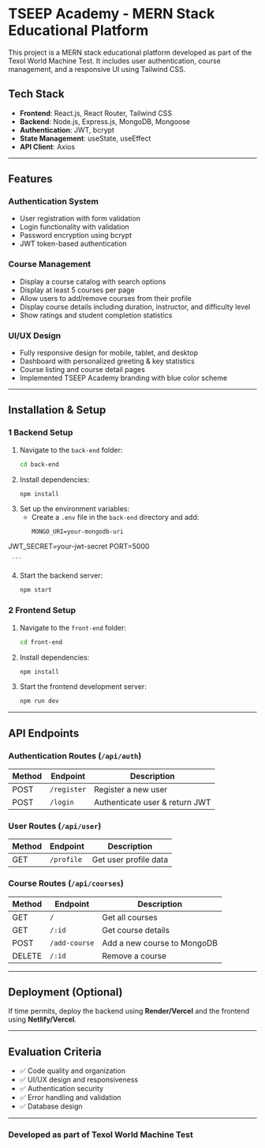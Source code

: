 # TSEEP Academy - MERN Stack Educational Platform

This project is a MERN stack educational platform developed as part of the Texol World Machine Test. It includes user authentication, course management, and a responsive UI using Tailwind CSS.

##  Tech Stack

- **Frontend**: React.js, React Router, Tailwind CSS
- **Backend**: Node.js, Express.js, MongoDB, Mongoose
- **Authentication**: JWT, bcrypt
- **State Management**: useState, useEffect
- **API Client**: Axios

---

##  Features

### Authentication System
- User registration with form validation
- Login functionality with validation
- Password encryption using bcrypt
- JWT token-based authentication

### Course Management
- Display a course catalog with search options
- Display at least 5 courses per page
- Allow users to add/remove courses from their profile
- Display course details including duration, instructor, and difficulty level
- Show ratings and student completion statistics

### UI/UX Design
- Fully responsive design for mobile, tablet, and desktop
- Dashboard with personalized greeting & key statistics
- Course listing and course detail pages
- Implemented TSEEP Academy branding with blue color scheme

---

##  Installation & Setup

### 1 Backend Setup

1. Navigate to the `back-end` folder:
   ```bash
   cd back-end
   ```
2. Install dependencies:
   ```bash
   npm install
   ```
3. Set up the environment variables:
   - Create a `.env` file in the `back-end` directory and add:
     ```env
     MONGO_URI=your-mongodb-uri
JWT_SECRET=your-jwt-secret
PORT=5000

     ```
4. Start the backend server:
   ```bash
   npm start
   ```

### 2 Frontend Setup

1. Navigate to the `front-end` folder:
   ```bash
   cd front-end
   ```
2. Install dependencies:
   ```bash
   npm install
   ```
3. Start the frontend development server:
   ```bash
   npm run dev
   ```

---

##  API Endpoints

### Authentication Routes (`/api/auth`)
| Method | Endpoint    | Description                     |
|--------|-------------|---------------------------------|
| POST   | `/register` | Register a new user             |
| POST   | `/login`    | Authenticate user & return JWT  |

### User Routes (`/api/user`)
| Method | Endpoint    | Description                     |
|--------|-------------|---------------------------------|
| GET    | `/profile`  | Get user profile data           |

### Course Routes (`/api/courses`)
| Method | Endpoint        | Description                      |
|--------|-----------------|----------------------------------|
| GET    | `/`             | Get all courses                  |
| GET    | `/:id`          | Get course details               |
| POST   | `/add-course`   | Add a new course to MongoDB      |
| DELETE | `/:id`          | Remove a course                  |

---

##  Deployment (Optional)
If time permits, deploy the backend using **Render/Vercel** and the frontend using **Netlify/Vercel**.

---

##  Evaluation Criteria
- ✅ Code quality and organization
- ✅ UI/UX design and responsiveness
- ✅ Authentication security
- ✅ Error handling and validation
- ✅ Database design

---

###  Developed as part of Texol World Machine Test
